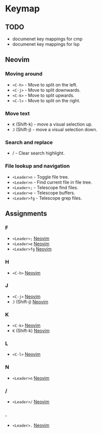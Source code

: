 # Keymap
## TODO
* documenet key mappings for cmp
* documenet key mappings for lsp

## Neovim
### Moving around
* `<C-h>` - Move to split on the left.
* `<C-j>` - Move to split downwards.
* `<C-k>` - Move to split upwards.
* `<C-l>` - Move to split on the right.
### Move text
* `K` (Shift-k) - move a visual selection up.
* `J` (Shift-j) - move a visual selection down.

### Search and replace
* <Leader>/ - Clear search highlight.

### File lookup and navigation
* `<Leader>n` - Toggle file tree.
* `<Leader>n` - Find current file in file tree.
* `<Leader>;` - Telescope find files.
* `<Leader>e` - Telescope buffers.
* `<Leader>fg` - Telescope grep files.

## Assignments
### F
* `<Leader>;` [Neovim](#file-lookup-and-navigation)
* `<Leader>e` [Neovim](#file-lookup-and-navigation)
* `<Leader>fg` [Neovim](#file-lookup-and-navigation)

### H
* `<C-h>` [Neovim](#moving-around)

### J
* `<C-j>` [Neovim](#moving-around)
* `J` (Shift-j) [Neovim](#moving-around)

### K
* `<C-k>` [Neovim](#moving-around)
* `K` (Shift-k) [Neovim](#moving-around)

### L
* `<C-l>` [Neovim](#moving-around)

### N
* `<Leader>n` [Neovim](#file-lookup-and-navigation)

### /
* `<Leader>/` [Neovim](#search-and-replace)

### .
* `<Leader>.` [Neovim](#file-lookup-and-navigation)

